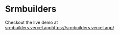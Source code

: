 # Srmbuilders
Checkout the live demo at 
[srmbuilders.vercel.app](https://srmbuilders.vercel.app/)https://srmbuilders.vercel.app/
